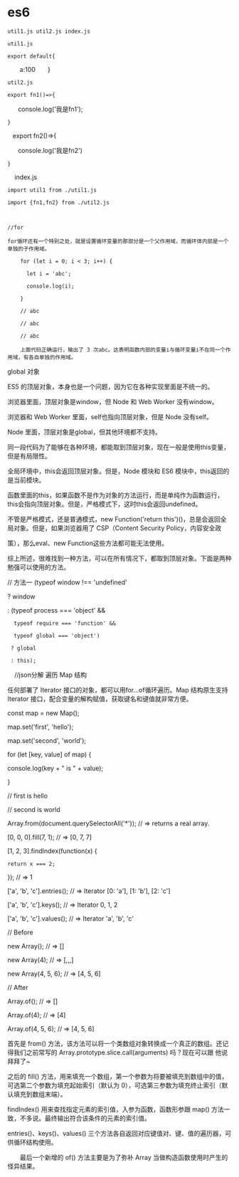 # es6

    util1.js util2.js index.js

    util1.js
    
    export default{
    
        a:100
      
    }
    
    util2.js

    export fn1()=>{

        console.log('我是fn1');

    }
    
    export fn2()=>{
    
        console.log('我是fn2')
      
    }
    
    index.js

    import util1 from ./util1.js

    import {fn1,fn2} from ./util2.js
    
    
    
    //for

    for循环还有一个特别之处，就是设置循环变量的那部分是一个父作用域，而循环体内部是一个单独的子作用域。

        for (let i = 0; i < 3; i++) {
        
          let i = 'abc';
          
          console.log(i);
          
        }
        
        // abc
        
        // abc
        
        // abc
        
        上面代码正确运行，输出了 3 次abc。这表明函数内部的变量i与循环变量i不在同一个作用域，有各自单独的作用域。
        
  
  
global 对象

ES5 的顶层对象，本身也是一个问题，因为它在各种实现里面是不统一的。

浏览器里面，顶层对象是window，但 Node 和 Web Worker 没有window。

浏览器和 Web Worker 里面，self也指向顶层对象，但是 Node 没有self。

Node 里面，顶层对象是global，但其他环境都不支持。

同一段代码为了能够在各种环境，都能取到顶层对象，现在一般是使用this变量，但是有局限性。

全局环境中，this会返回顶层对象。但是，Node 模块和 ES6 模块中，this返回的是当前模块。

函数里面的this，如果函数不是作为对象的方法运行，而是单纯作为函数运行，this会指向顶层对象。但是，严格模式下，这时this会返回undefined。

不管是严格模式，还是普通模式，new Function('return this')()，总是会返回全局对象。但是，如果浏览器用了 CSP（Content Security Policy，内容安全政

策），那么eval、new Function这些方法都可能无法使用。

综上所述，很难找到一种方法，可以在所有情况下，都取到顶层对象。下面是两种勉强可以使用的方法。


// 方法一
(typeof window !== 'undefined'

   ? window
   
   : (typeof process === 'object' &&
   
      typeof require === 'function' &&
      
      typeof global === 'object')
      
     ? global
     
     : this);
     
     //json分解
     遍历 Map 结构

任何部署了 Iterator 接口的对象，都可以用for...of循环遍历。Map 结构原生支持 Iterator 接口，配合变量的解构赋值，获取键名和键值就非常方便。

const map = new Map();

map.set('first', 'hello');

map.set('second', 'world');

for (let [key, value] of map) {

  console.log(key + " is " + value);
  
}

// first is hello

// second is world
     
Array.from(document.querySelectorAll('*')); // => returns a real array.

[0, 0, 0].fill(7, 1); // => [0, 7, 7]

[1, 2, 3].findIndex(function(x) {

    return x === 2;
    
}); // => 1

['a', 'b', 'c'].entries(); // => Iterator [0: 'a'], [1: 'b'], [2: 'c']

['a', 'b', 'c'].keys();    // => Iterator 0, 1, 2

['a', 'b', 'c'].values();  // => Iterator 'a', 'b', 'c'

// Before

new Array();        // => []

new Array(4);       // => [,,,]

new Array(4, 5, 6); // => [4, 5, 6]

// After

Array.of();         // => []

Array.of(4);        // => [4]

Array.of(4, 5, 6);  // => [4, 5, 6]

首先是 from() 方法，该方法可以将一个类数组对象转换成一个真正的数组。还记得我们之前常写的 Array.prototype.slice.call(arguments) 吗？现在可以跟
  他说拜拜了~
  
  之后的 fill() 方法，用来填充一个数组，第一个参数为将要被填充到数组中的值，可选第二个参数为填充起始索引（默认为 0），可选第三参数为填充终止索引（默认填充到数组末端）。

findIndex() 用来查找指定元素的索引值，入参为函数，函数形参跟 map() 方法一致，不多说。最终输出符合该条件的元素的索引值。

entries()、keys()、values() 三个方法各自返回对应键值对、键、值的遍历器，可供循环结构使用。

　　最后一个新增的 of() 方法主要是为了弥补 Array 当做构造函数使用时产生的怪异结果。
